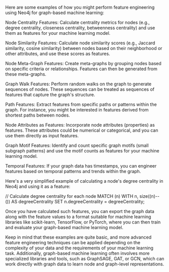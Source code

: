 Here are some examples of how you might perform feature engineering using Neo4j for graph-based machine learning:

Node Centrality Features:
Calculate centrality metrics for nodes (e.g., degree centrality, closeness centrality, betweenness centrality) and use them as features for your machine learning model.

Node Similarity Features:
Calculate node similarity scores (e.g., Jaccard similarity, cosine similarity) between nodes based on their neighborhood or other attributes, and use these scores as features.

Node Meta-Graph Features:
Create meta-graphs by grouping nodes based on specific criteria or relationships. Features can then be generated from these meta-graphs.

Graph Walk Features:
Perform random walks on the graph to generate sequences of nodes. These sequences can be treated as sequences of features that capture the graph's structure.

Path Features:
Extract features from specific paths or patterns within the graph. For instance, you might be interested in features derived from shortest paths between nodes.

Node Attributes as Features:
Incorporate node attributes (properties) as features. These attributes could be numerical or categorical, and you can use them directly as input features.

Graph Motif Features:
Identify and count specific graph motifs (small subgraph patterns) and use the motif counts as features for your machine learning model.

Temporal Features:
If your graph data has timestamps, you can engineer features based on temporal patterns and trends within the graph.

Here's a very simplified example of calculating a node's degree centrality in Neo4j and using it as a feature:

// Calculate degree centrality for each node
MATCH (n)
WITH n, size((n)--()) AS degreeCentrality
SET n.degreeCentrality = degreeCentrality;

Once you have calculated such features, you can export the graph data along with the feature values to a format suitable for machine learning libraries like scikit-learn, TensorFlow, or PyTorch, where you can then train and evaluate your graph-based machine learning model.

Keep in mind that these examples are quite basic, and more advanced feature engineering techniques can be applied depending on the complexity of your data and the requirements of your machine learning task. Additionally, graph-based machine learning often involves more specialized libraries and tools, such as GraphSAGE, GAT, or GCN, which can work directly with graph data to learn node and graph-level representations.




